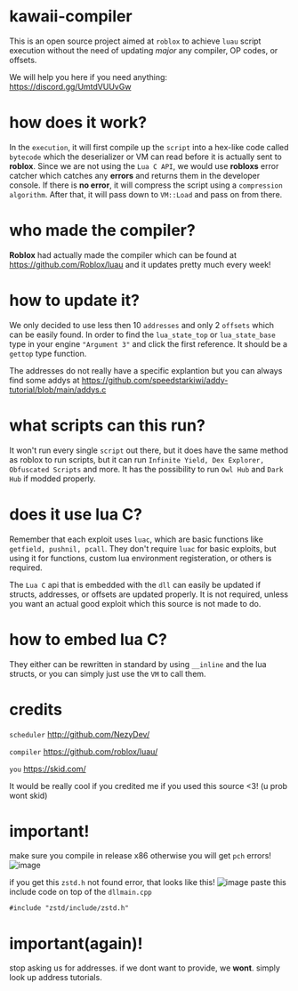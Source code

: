 # kawaii-compiler

This is an open source project aimed at `roblox` to achieve `luau` script execution without the need of updating *major* any compiler, OP codes, or offsets.

We will help you here if you need anything: https://discord.gg/UmtdVUUvGw

# how does it work?

In the `execution`, it will first compile up the `script` into a hex-like code called `bytecode` which the deserializer or VM can read before it is actually sent to **roblox**. Since we are not using the `Lua C API`, we would use **robloxs** error catcher which catches any **errors** and returns them in the developer console. If there is **no error**, it will compress the script using a `compression algorithm`. After that, it will pass down to ``VM::Load`` and pass on from there.

# who made the compiler?

**Roblox** had actually made the compiler which can be found at https://github.com/Roblox/luau and it updates pretty much every week!

# how to update it?

We only decided to use less then 10 `addresses` and only 2 `offsets` which can be easily found. In order to find the `lua_state_top` or `lua_state_base` type in your engine `"Argument 3"` and click the first reference. It should be a `gettop` type function.

The addresses do not really have a specific explantion but you can always find some addys at https://github.com/speedstarkiwi/addy-tutorial/blob/main/addys.c

# what scripts can this run?

It won't run every single `script` out there, but it does have the same method as roblox to run scripts, but it can run `Infinite Yield, Dex Explorer, Obfuscated Scripts` and more. It has the possibility to run `Owl Hub` and `Dark Hub` if modded properly.

# does it use lua C?

Remember that each exploit uses `luac`, which are basic functions like `getfield, pushnil, pcall`. They don't require `luac` for basic exploits, but using it for functions, custom lua environment registeration, or others is required.

The `Lua C` api that is embedded with the `dll` can easily be updated if structs, addresses, or offsets are updated properly. It is not required, unless you want an actual good exploit which this source is not made to do.

# how to embed lua C?

They either can be rewritten in standard by using `__inline` and the lua structs, or you can simply just use the `VM` to call them.

# credits

`scheduler` http://github.com/NezyDev/

`compiler` https://github.com/roblox/luau/

`you` https://skid.com/

It would be really cool if you credited me if you used this source <3! (u prob wont skid)

# important!

make sure you compile in release x86 otherwise you will get `pch` errors!
![image](https://user-images.githubusercontent.com/121459772/230804253-d1680155-0e14-4aa9-a591-226ff1d69bb2.png)

if you get this `zstd.h` not found error, that looks like this!
![image](https://user-images.githubusercontent.com/121459772/230804269-e79a394d-2b2f-4ae6-9a90-db46c14b80bd.png)
paste this include code on top of the `dllmain.cpp`
```
#include "zstd/include/zstd.h"
```

# important(again)!

stop asking us for addresses. if we dont want to provide, we **wont**. simply look up address tutorials.
